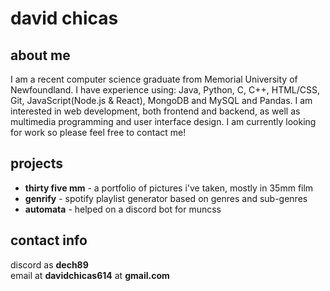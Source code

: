 # david chicas

## about me
I am a recent computer science graduate from Memorial University of Newfoundland. I have experience using: Java, Python, C, C++, HTML/CSS, Git, JavaScript(Node.js & React), MongoDB and MySQL and Pandas. I am interested in web development, both frontend and backend, as well as multimedia programming and user interface design. I am currently looking for work so please feel free to contact me!

## projects
- **thirty five mm** - a portfolio of pictures i've taken, mostly in 35mm film
- **genrify** - spotify playlist generator based on genres and sub-genres
- **automata** - helped on a discord bot for muncss

## contact info
discord as **dech89**\
email at **davidchicas614** at **gmail.com**
